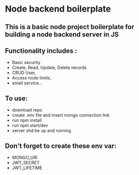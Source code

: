 # Node backend boilerplate
## This is a basic node project boilerplate for building a node backend server in JS

## Functionality includes : 
- Basic security
- Create, Read, Update, Delete records
- CRUD User, 
- Access route limits,
- email service...

## To use:
- download repo
- create .env file and insert mongo connection link
- run npm install
- run npm start/dev
- server shd be up and running

## Don't forget to create these env var:
- MONGO_URI
- JWT_SECRET
- JWT_LIFETIME
